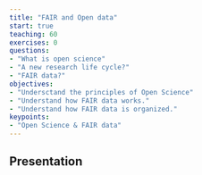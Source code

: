 ```yaml
---
title: "FAIR and Open data"
start: true
teaching: 60
exercises: 0
questions:
- "What is open science"
- "A new research life cycle?"
- "FAIR data?"
objectives:
- "Undersctand the principles of Open Science"
- "Understand how FAIR data works."
- "Understand how FAIR data is organized."
keypoints:
- "Open Science & FAIR data"
---
```


## Presentation





